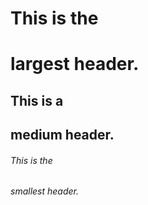 # This is the <h1>  largest header.
## This is a <h2>  medium header.
###### This is the <h6> smallest header.
